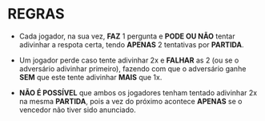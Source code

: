# REGRAS

- Cada jogador, na sua vez, **FAZ** 1 pergunta e **PODE OU NÃO** tentar adivinhar a respota certa, tendo **APENAS** 2 tentativas por **PARTIDA**.

- Um jogador perde caso tente adivinhar 2x e **FALHAR** as 2 (ou se o adversário adivinhar primeiro), fazendo com que o adversário ganhe **SEM** que este tente adivinhar **MAIS** que 1x.

- **NÃO É POSSÍVEL** que ambos os jogadores tenham tentado adivinhar 2x na mesma **PARTIDA**, pois a vez do próximo acontece **APENAS** se o vencedor não tiver sido anunciado.
